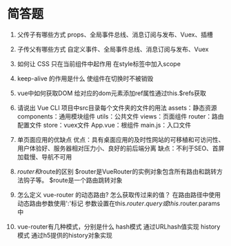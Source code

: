 # 简答题



1. 父传子有哪些方式
    props、全局事件总线、消息订阅与发布、Vuex、插槽


2. 子传父有哪些方式
    自定义事件、全局事件总线、消息订阅与发布、Vuex


3. 如何让 CSS 只在当前组件中起作用
    在style标签中加入scope


4. keep-alive 的作用是什么
    使组件在切换时不被销毁


5. vue中如何获取DOM
    给对应的dom元素添加ref属性通过this.$refs获取


6. 请说出 Vue CLI 项目中src目录每个文件夹的文件的用法
    assets：静态资源
    components：通用模块组件
    utils：公共文件
    views：页面组件
    router：路由配置文件
    store：vuex文件
    App.vue：根组件
    main.js：入口文件


7. 单页面应用的优缺点
    优点：具有桌面应用的及时性网站的可移植和可访问性、用户体验好、服务器相对压力小、良好的前后端分离
    缺点：不利于SEO、首屏加载慢、导航不可用


8. $router和$route的区别
    $router是VueRouter的实例对象包含所有路由和跳转方法钩子等。
    $route是一个路由跳转对象


9.  怎么定义 vue-router 的动态路由? 怎么获取传过来的值？
    在路由路径中使用动态路由参数使用':'标记
    参数设置在this.$router.query 或 this.$router.params中


10. vue-router有几种模式，分别是什么
    hash模式 通过URLhash值实现
    history模式 通过h5提供的history对象实现
